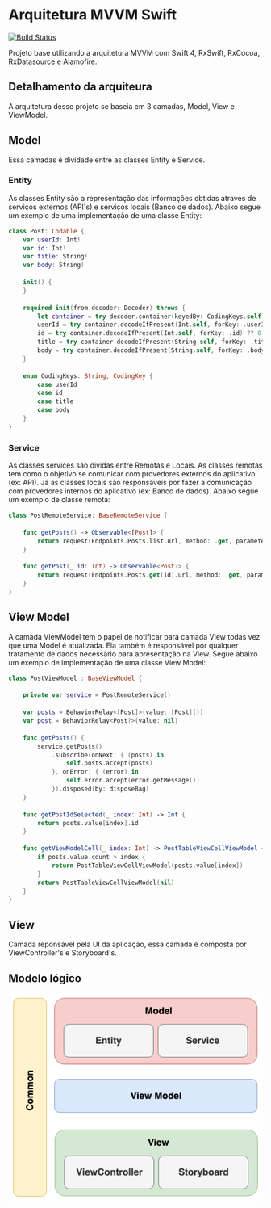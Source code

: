 # Arquitetura MVVM Swift

[![Build Status](https://travis-ci.org/ranzate/arquitetura-mvvm-swift.svg?branch=master)](https://travis-ci.org/ranzate/arquitetura-mvvm-swift)

Projeto base utilizando a arquitetura MVVM com Swift 4, RxSwift, RxCocoa, RxDatasource e Alamofire.

## Detalhamento da arquiteura

A arquitetura desse projeto se baseia em 3 camadas, Model, View e ViewModel.

## Model
Essa camadas é dividade entre as classes Entity e Service. 

### Entity

As classes Entity são a representação das informações obtidas atraves de serviços externos (API's) e serviços locais (Banco de dados). Abaixo segue um exemplo de uma implementação de uma classe Entity:

```swift
class Post: Codable {
    var userId: Int!
    var id: Int!
    var title: String!
    var body: String!
    
    init() {
    }
    
    required init(from decoder: Decoder) throws {
        let container = try decoder.container(keyedBy: CodingKeys.self)
        userId = try container.decodeIfPresent(Int.self, forKey: .userId) ?? 0;
        id = try container.decodeIfPresent(Int.self, forKey: .id) ?? 0
        title = try container.decodeIfPresent(String.self, forKey: .title) ?? ""
        body = try container.decodeIfPresent(String.self, forKey: .body) ?? ""
    }
    
    enum CodingKeys: String, CodingKey {
        case userId
        case id
        case title
        case body
    }
}
```

### Service

As classes services são dividas entre Remotas e Locais. As classes remotas tem como o objetivo se comunicar com provedores externos do aplicativo (ex: API). Já as classes locais são responsáveis por fazer a comunicação com provedores internos do aplicativo (ex: Banco de dados). Abaixo segue um exemplo de classe remota:

```swift
class PostRemoteService: BaseRemoteService {

    func getPosts() -> Observable<[Post]> {
        return request(Endpoints.Posts.list.url, method: .get, parameters: nil, encoding: encoding)
    }

    func getPost(_ id: Int) -> Observable<Post?> {
        return request(Endpoints.Posts.get(id).url, method: .get, parameters: nil, encoding: encoding)
    }
}
```

## View Model

A camada ViewModel tem o papel de notificar para camada View todas vez que uma Model é atualizada. Ela também é responsável por qualquer tratamento de dados necessário para apresentação na View. Segue abaixo um exemplo de implementação de uma classe View Model:

```swift
class PostViewModel : BaseViewModel {

    private var service = PostRemoteService()

    var posts = BehaviorRelay<[Post]>(value: [Post]())
    var post = BehaviorRelay<Post?>(value: nil)

    func getPosts() {
        service.getPosts()
            .subscribe(onNext: { (posts) in
                self.posts.accept(posts)
            }, onError: { (error) in
                self.error.accept(error.getMessage())
            }).disposed(by: disposeBag)
    }
    
    func getPostIdSelected(_ index: Int) -> Int {
        return posts.value[index].id
    }

    func getViewModelCell(_ index: Int) -> PostTableViewCellViewModel {
        if posts.value.count > index {
            return PostTableViewCellViewModel(posts.value[index])
        }
        return PostTableViewCellViewModel(nil)
    }
}
```

## View

Camada reponsável pela UI da aplicação, essa camada é composta por ViewController's e Storyboard's.

## Modelo lógico

![](modelo_logico.png)